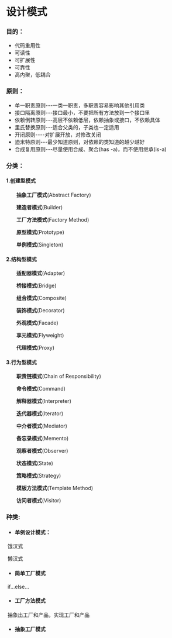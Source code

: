 # 设计模式

### 目的：

- 代码重用性
- 可读性
- 可扩展性
- 可靠性
- 高内聚，低耦合

### 原则：

- 单一职责原则---一类一职责，多职责容易影响其他引用类
- 接口隔离原则---接口最小，不要把所有方法放到一个接口里
- 依赖倒转原则---高层不依赖低层，依赖抽象或接口，不依赖具体 
- 里氏替换原则---适合父类的，子类也一定适用
- 开闭原则----对扩展开放，对修改关闭
- 迪米特原则---最少知道原则，对依赖的类知道的越少越好
- 合成复用原则---尽量使用合成、聚合(has -a)，而不使用继承(is-a)

### 分类：

#### 1.创建型模式

　　**抽象工厂模式**(Abstract Factory)

　　**建造者模式**(Builder)

　　**工厂方法模式**(Factory Method)

　　**原型模式**(Prototype)

　　**单例模式**(Singleton) 

#### 2.结构型模式

　　**适配器模式**(Adapter)

　　**桥接模式**(Bridge)

　　**组合模式**(Composite)

　　**装饰模式**(Decorator)

　　**外观模式**(Facade)

　　**享元模式**(Flyweight)

　　**代理模式**(Proxy)

#### 3.行为型模式

　　**职责链模式**(Chain of Responsibility)

　　**命令模式**(Command)

　　**解释器模式**(Interpreter)

　　**迭代器模式**(Iterator)

　　**中介者模式**(Mediator)

　　**备忘录模式**(Memento)

　　**观察者模式**(Observer)

　　**状态模式**(State)

　　**策略模式**(Strategy)

　　**模板方法模式**(Template Method)

　　**访问者模式**(Visitor)

### 种类:

- #### 单例设计模式：

​        饿汉式

​        懒汉式

- #### 简单工厂模式

​        if...else...

- #### 工厂方法模式

​        抽象出工厂和产品，实现工厂和产品

- #### 抽象工厂模式

